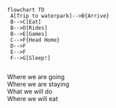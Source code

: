 ```mermaid
flowchart TD
 A[Trip to waterpark]-->B{Arrive}
 B-->C[Eat]
 B-->D[Rides]
 B-->E[Games]
 C-->F{Head Home}
 D-->F
 E-->F
 F-->G[Sleep!]
 

```

Where we are going  
Where we are staying  
What we will do  
Where we will eat  